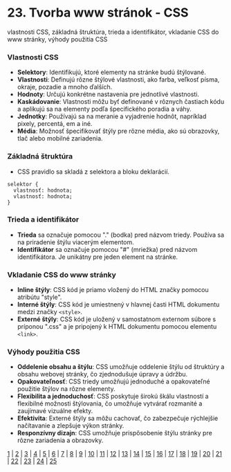# 23. Tvorba www stránok - CSS
vlastnosti CSS, základná štruktúra, trieda a identifikátor, vkladanie CSS do www stránky, výhody použitia CSS

### Vlastnosti CSS
- **Selektory**: Identifikujú, ktoré elementy na stránke budú štýlované.
- **Vlastnosti**: Definujú rôzne štýlové vlastnosti, ako farba, veľkosť písma, okraje, pozadie a mnoho ďalších.
- **Hodnoty**: Určujú konkrétne nastavenia pre jednotlivé vlastnosti.
- **Kaskádovanie**: Vlastnosti môžu byť definované v rôznych častiach kódu a aplikujú sa na elementy podľa špecifického poradia a váhy.
- **Jednotky**: Používajú sa na meranie a vyjadrenie hodnôt, napríklad pixely, percentá, em a iné.
- **Média**: Možnosť špecifikovať štýly pre rôzne média, ako sú obrazovky, tlač alebo mobilné zariadenia.

### Základná štruktúra
- CSS pravidlo sa skladá z selektora a bloku deklarácií.
```
selektor {
  vlastnosť: hodnota;
  vlastnosť: hodnota;
}
```

### Trieda a identifikátor
- **Trieda** sa označuje pomocou "." (bodka) pred názvom triedy. Používa sa na priradenie štýlu viacerým elementom.
- **Identifikátor** sa označuje pomocou "#" (mriežka) pred názvom identifikátora. Je unikátny pre jeden element na stránke.

### Vkladanie CSS do www stránky
- **Inline štýly**: CSS kód je priamo vložený do HTML značky pomocou atribútu "style".
- **Interné štýly**: CSS kód je umiestnený v hlavnej časti HTML dokumentu medzi značky `<style>`.
- **Externé štýly**: CSS kód je uložený v samostatnom externom súbore s príponou ".css" a je pripojený k HTML dokumentu pomocou elementu `<link>`.

### Výhody použitia CSS
- **Oddelenie obsahu a štýlu**: CSS umožňuje oddelenie štýlu od štruktúry a obsahu webovej stránky, čo zjednodušuje úpravy a údržbu.
- **Opakovateľnosť**: CSS triedy umožňujú jednoduché a opakovateľné použitie štýlov na rôzne elementy.
- **Flexibilita a jednoduchosť**: CSS poskytuje širokú škálu vlastností a flexibilné možnosti štýlovania, čo umožňuje vytvárať rozmanité a zaujímavé vizuálne efekty.
- **Efektivita**: Externé štýly sa môžu cachovať, čo zabezpečuje rýchlejšie načítavanie a zlepšuje výkon stránky.
- **Responzívny dizajn**: CSS umožňuje prispôsobenie štýlu stránky pre rôzne zariadenia a obrazovky.

[1](https://jesuschrist69.github.io/maturitne-otazky-SPSIT-KNM-2023/LYC/) | [2](https://jesuschrist69.github.io/maturitne-otazky-SPSIT-KNM-2023/LYC2/) | [3](https://jesuschrist69.github.io/maturitne-otazky-SPSIT-KNM-2023/LYC3/) | [4](https://jesuschrist69.github.io/maturitne-otazky-SPSIT-KNM-2023/LYC4/) | [5](https://jesuschrist69.github.io/maturitne-otazky-SPSIT-KNM-2023/LYC5/) | [6](https://jesuschrist69.github.io/maturitne-otazky-SPSIT-KNM-2023/LYC6/) | [7](https://jesuschrist69.github.io/maturitne-otazky-SPSIT-KNM-2023/LYC7/) | [8](https://jesuschrist69.github.io/maturitne-otazky-SPSIT-KNM-2023/LYC8/) | [9](https://jesuschrist69.github.io/maturitne-otazky-SPSIT-KNM-2023/LYC9/) | [10](https://jesuschrist69.github.io/maturitne-otazky-SPSIT-KNM-2023/LYC10/) | [11](https://jesuschrist69.github.io/maturitne-otazky-SPSIT-KNM-2023/LYC11/) | [12](https://jesuschrist69.github.io/maturitne-otazky-SPSIT-KNM-2023/LYC12/) | [13](https://jesuschrist69.github.io/maturitne-otazky-SPSIT-KNM-2023/LYC13/) | [14](https://jesuschrist69.github.io/maturitne-otazky-SPSIT-KNM-2023/LYC14/) | [15](https://jesuschrist69.github.io/maturitne-otazky-SPSIT-KNM-2023/LYC15/) | [16](https://jesuschrist69.github.io/maturitne-otazky-SPSIT-KNM-2023/LYC16/) | [17](https://jesuschrist69.github.io/maturitne-otazky-SPSIT-KNM-2023/LYC17/) | [18](https://jesuschrist69.github.io/maturitne-otazky-SPSIT-KNM-2023/LYC18/) | [19](https://jesuschrist69.github.io/maturitne-otazky-SPSIT-KNM-2023/LYC19/) | [20](https://jesuschrist69.github.io/maturitne-otazky-SPSIT-KNM-2023/LYC20/) | [21](https://jesuschrist69.github.io/maturitne-otazky-SPSIT-KNM-2023/LYC21/) | [22](https://jesuschrist69.github.io/maturitne-otazky-SPSIT-KNM-2023/LYC22/) | [23](https://jesuschrist69.github.io/maturitne-otazky-SPSIT-KNM-2023/LYC23/) | [24](https://jesuschrist69.github.io/maturitne-otazky-SPSIT-KNM-2023/LYC24/) | [25](https://jesuschrist69.github.io/maturitne-otazky-SPSIT-KNM-2023/LYC25/)
